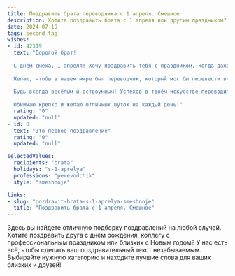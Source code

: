 ```yaml
---
title: Поздравить брата переводчика с 1 апреля. Смешное
description: Хотите поздравить брата с 1 апреля или другим праздником? Наш ИИ создаст незабываемое поздравление, а вы обязательно выделитесь среди других.  
date: 2024-07-19
tags: second tag
wishes:
- id: 42319
  text: "Дорогой брат!
  
  С днём смеха, 1 апреля! Хочу поздравить тебя с праздником, когда даже самые серьёзные переводчики превращаются в шутников! Пусть твоя жизнь будет наполнена смехом, как твой словарь – яркими фразами.
  
  Желаю, чтобы в нашем мире был переводчик, который мог бы перевести все наши шутки в счастье! Пусть за каждым углом тебя ждёт Усмешка, а каждое твое слово приносит радость. Помни, что шутки – это лучшая концовка для любого перевода!
  
  Будь всегда весёлым и остроумным! Успехов в твоём искусстве переводить даже самые трудные языковые загадки, ведь ты – наш настоящий «переводчик смеха»!
  
  Обнимаю крепко и желаю отличных шуток на каждый день!"
  rating: "0"
  updated: "null"
- id: 0
  text: "Это первое поздравление"
  rating: "0"
  updated: "null"

selectedValues:
  recipients: "brata"
  holidays: "s-1-aprelya"
  professions: "perevodchik"
  style: "smeshnoje"

links:
- slug: "pozdravit-brata-s-1-aprelya-smeshnoje"
  title: "Поздравить брата с 1 апреля. Смешное"
---
```


Здесь вы найдете отличную подборку поздравлений на любой случай. 
Хотите поздравить друга с днём рождения, коллегу с профессиональным праздником или близких с Новым годом? У нас есть всё, чтобы сделать ваш поздравительный текст незабываемым. Выбирайте нужную категорию и находите лучшие слова для ваших близких и друзей!
